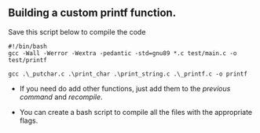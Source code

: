 ## Building a custom printf function.


Save this script below to compile the code

```
#!/bin/bash
gcc -Wall -Werror -Wextra -pedantic -std=gnu89 *.c test/main.c -o test/printf
```


```gcc .\_putchar.c .\print_char .\print_string.c .\_printf.c -o printf```

- If you need do add other functions, just add them to the *previous command*
 and *recompile*.

- You can create a bash script to compile all the files with the appropriate flags.
